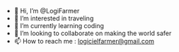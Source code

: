 - 👋 Hi, I’m @LogiFarmer
- 👀 I’m interested in traveling
- 🌱 I’m currently learning coding
- 💞️ I’m looking to collaborate on making the world safer
- 📫 How to reach me : logicielfarmer@gmail.com

<!---
LogiFarmer/LogiFarmer is a ✨ special ✨ repository because its `README.md` (this file) appears on your GitHub profile.
You can click the Preview link to take a look at your changes.
--->
